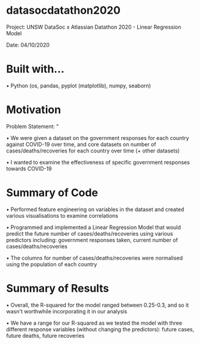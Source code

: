 # datasocdatathon2020

Project: UNSW DataSoc x Atlassian Datathon 2020 - Linear Regression Model

Date: 04/10/2020

# Built with...

• Python (os, pandas, pyplot (matplotlib), numpy, seaborn)

# Motivation 

Problem Statement:
"

  • We were given a dataset on the government responses for each country against COVID-19 over time, and core datasets on number of cases/deaths/recoveries for each country over time (+ other datasets)
  
  • I wanted to examine the effectiveness of specific government responses towards COVID-19
  
# Summary of Code
  
  • Performed feature engineering on variables in the dataset and created various visualisations to examine correlations
  
  • Programmed and implemented a Linear Regression Model that would predict the future number of cases/deaths/recoveries using various predictors including: government responses taken, current number of cases/deaths/recoveries
  
  • The columns for number of cases/deaths/recoveries were normalised using the population of each country
  
# Summary of Results
  • Overall, the R-squared for the model ranged between 0.25-0.3, and so it wasn't worthwhile incorporating it in our analysis
  
  • We have a range for our R-squared as we tested the model with three different response variables (without changing the predictors): future cases, future deaths, future recoveries
